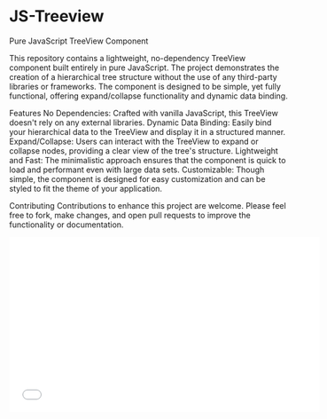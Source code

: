 # JS-Treeview
Pure JavaScript TreeView Component

This repository contains a lightweight, no-dependency TreeView component built entirely in pure JavaScript. The project demonstrates the creation of a hierarchical tree structure without the use of any third-party libraries or frameworks. The component is designed to be simple, yet fully functional, offering expand/collapse functionality and dynamic data binding.

Features
No Dependencies: Crafted with vanilla JavaScript, this TreeView doesn't rely on any external libraries.
Dynamic Data Binding: Easily bind your hierarchical data to the TreeView and display it in a structured manner.
Expand/Collapse: Users can interact with the TreeView to expand or collapse nodes, providing a clear view of the tree's structure.
Lightweight and Fast: The minimalistic approach ensures that the component is quick to load and performant even with large data sets.
Customizable: Though simple, the component is designed for easy customization and can be styled to fit the theme of your application.


Contributing
Contributions to enhance this project are welcome. Please feel free to fork, make changes, and open pull requests to improve the functionality or documentation.

<iframe width="560" height="315" src="/assets/video/Treeview-video.mp4" frameborder="0" allow="autoplay; encrypted-media" allowfullscreen></iframe>
